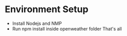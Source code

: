 # Environment Setup 

   - Install Nodejs and NMP
   - Run npm install inside openweather folder 
   That's all 


